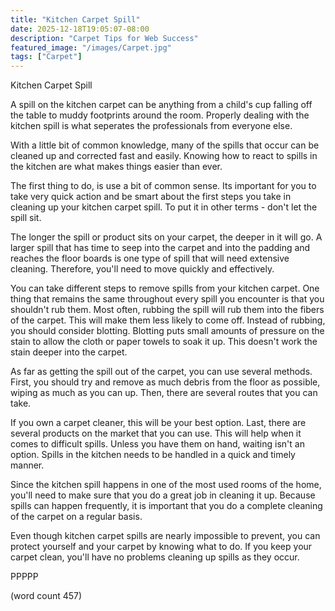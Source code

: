 ```yaml
---
title: "Kitchen Carpet Spill"
date: 2025-12-18T19:05:07-08:00
description: "Carpet Tips for Web Success"
featured_image: "/images/Carpet.jpg"
tags: ["Carpet"]
---
```


Kitchen Carpet Spill

A spill on the kitchen carpet can be anything from
a child's cup falling off the table to muddy footprints
around the room.  Properly dealing with the kitchen
spill is what seperates the professionals from everyone
else.

With a little bit of common knowledge, many of the 
spills that occur can be cleaned up and corrected fast
and easily.  Knowing how to react to spills in the 
kitchen are what makes things easier than ever.

The first thing to do, is use a bit of common sense.
Its important for you to take very quick action and
be smart about the first steps you take in cleaning
up your kitchen carpet spill.  To put it in other
terms - don't let the spill sit.

The longer the spill or product sits on your carpet,
the deeper in it will go.  A larger spill that has
time to seep into the carpet and into the padding 
and reaches the floor boards is one type of spill 
that will need extensive cleaning.  Therefore, you'll
need to move quickly and effectively.

You can take different steps to remove spills from
your kitchen carpet.  One thing that remains the 
same throughout every spill you encounter is that
you shouldn't rub them.  Most often, rubbing the 
spill will rub them into the fibers of the carpet.
This will make them less likely to come off.  Instead
of rubbing, you should consider blotting.  Blotting
puts small amounts of pressure on the stain to
allow the cloth or paper towels to soak it up.  This
doesn't work the stain deeper into the carpet.

As far as getting the spill out of the carpet, you
can use several methods.  First, you should try 
and remove as much debris from the floor as possible,
wiping as much as you can up.  Then, there are
several routes that you can take.

If you own a carpet cleaner, this will be your
best option.  Last, there are several products on
the market that you can use.  This will help when
it comes to difficult spills.  Unless you have
them on hand, waiting isn't an option.  Spills in
the kitchen needs to be handled in a quick and
timely manner.

Since the kitchen spill happens in one of the most
used rooms of the home, you'll need to make sure
that you do a great job in cleaning it up.  Because
spills can happen frequently, it is important 
that you do a complete cleaning of the carpet on
a regular basis.

Even though kitchen carpet spills are nearly 
impossible to prevent, you can protect yourself and
your carpet by knowing what to do.  If you keep
your carpet clean, you'll have no problems cleaning
up spills as they occur.

PPPPP

(word count 457)
